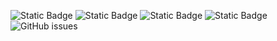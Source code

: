 ![Static Badge](https://img.shields.io/badge/blacklists-60-000000) ![Static Badge](https://img.shields.io/badge/blacklisted-2933107-cc0000) ![Static Badge](https://img.shields.io/badge/whitelisted-2242-00CC00) ![Static Badge](https://img.shields.io/badge/streaming_blacklist-28106-000000) ![GitHub issues](https://img.shields.io/github/issues/fabriziosalmi/blacklists)
